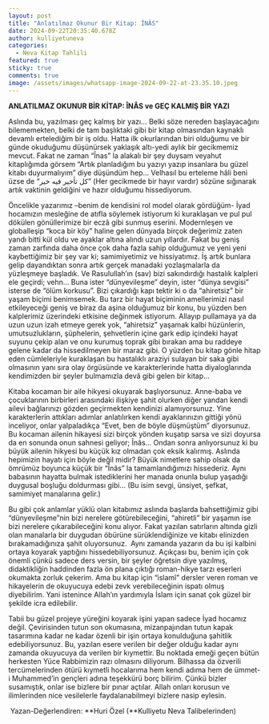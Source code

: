 ```yaml
---
layout: post
title: "Anlatılmaz Okunur Bir Kitap: ÎNÂS"
date: 2024-09-22T20:35:40.678Z
author: kulliyetuneva
categories:
  - Neva Kitap Tahlili
featured: true
sticky: true
comments: true
image: /assets/images/whatsapp-image-2024-09-22-at-23.35.10.jpeg
---
```

**ANLATILMAZ OKUNUR BİR KİTAP: ÎNÂS ve GEÇ KALMIŞ BİR YAZI**

Aslında bu, yazılması geç kalmış bir yazı… Belki söze nereden başlayacağını bilememekten, belki de tam başlıktaki gibi bir kitap olmasından kaynaklı devamlı ertelediğim bir iş oldu. Hatta ilk okurlarından biri olduğumu ve bir günde okuduğumu düşünürsek yaklaşık altı-yedi aylık bir gecikmemiz mevcut. Fakat ne zaman “Înas” la alakalı bir şey duysam veyahut kitaplığımda görsem “Artık planladığım bu yazıyı yazıp insanlara bu güzel kitabı duyurmalıyım” diye düşündüm hep… Velhasıl bu erteleme hâli beni üzse de “كل تأخير فيه خير” (Her gecikmede bir hayır vardır) sözüne sığınarak artık vaktinin geldiğini ve hazır olduğumu hissediyorum. 

Öncelikle yazarımız –benim de kendisini rol model olarak gördüğüm- İyad hocamızın mesleğine de atıfla söylemek istiyorum ki kuraklaşan ve pul pul dökülen gönüllerimize bir eczâ gibi sunmuş eserini. Modernleşen ve globalleşip “koca bir köy” haline gelen dünyada birçok değerimiz zaten yandı bitti kül oldu ve ayaklar altına alındı uzun yıllardır. Fakat bu geniş zaman zarfında daha önce çok daha fazla sahip olduğumuz ve yeni yeni kaybettiğimiz bir şey var ki; samimiyetimiz ve hissiyatımız. İş artık bunlara gelip dayandıktan sonra artık gerçek manadaki yozlaşmalarla da yüzleşmeye başladık. Ve Rasulullah’ın (sav) bizi sakındırdığı hastalık kalpleri ele geçirdi; vehn… Buna ister “dünyevileşme” deyin, ister “dünya sevgisi” isterse de “ölüm korkusu”. Bizi çıkardığı kapı tektir ki o da “ahiretsiz” bir yaşam biçimi benimsemek. Bu tarz bir hayat biçiminin amellerimizi nasıl etkileyeceği geniş ve biraz da aşina olduğumuz bir konu, bu yüzden ben kalplerimiz üzerindeki etkisine değinmek istiyorum. Allayıp pullamaya ya da uzun uzun izah etmeye gerek yok, “ahiretsiz” yaşamak kalbi hüzünlerin, umutsuzlukların, şüphelerin, şehvetlerin içine gark edip içindeki hayat suyunu çekip alan ve onu kurumuş toprak gibi bırakan ama bu raddeye gelene kadar da hissedilmeyen bir maraz gibi. O yüzden bu kitap gönle hitap eden cümleleriyle kuraklaşan bu hastalıklı araziyi sulayan bir saka gibi olmasının yanı sıra olay örgüsünde ve karakterlerinde hatta diyaloglarında kendimizden bir şeyler bulmamızla devâ gibi gelen bir kitap…

Kitaba kocaman bir aile hikyesi okuyarak başlıyorsunuz. Anne-baba ve çocuklarının birbirleri arasındaki ilişkiye şahit olurken diğer yandan kendi ailevi bağlarınızı gözden geçirmekten kendinizi alamıyorsunuz. Yine karakterlerin attıkları adımlar anlatılırken kendi ayaklarınızın gittiği yönü inceliyor, onlar yalpaladıkça “Evet, ben de böyle düşmüştüm” diyorsunuz. Bu kocaman ailenin hikayesi sizi birçok yönden kuşatıp sarsa ve sizi doyursa da en sonunda onun sahnesi geliyor; Înâs… Ondan sonra anlıyorsunuz ki bu büyük ailenin hikyesi bu küçük kız olmadan çok eksik kalırmış. Aslında hepimizin hayatı için böyle değil midir? Büyük nimetlere sahip olsak da ömrümüz boyunca küçük bir “Înâs” la tamamlandığımızı hissederiz. Aynı babasının hayatta bulmak istediklerini her manada onunla bulup yaşadığı duygusal boşluğu doldurması gibi… (Bu isim sevgi, ünsiyet, şefkat, samimiyet manalarına gelir.)

Bu gibi çok anlamlar yüklü olan kitabımız aslında başlarda bahsettiğimiz gibi “dünyevileşme”nin bizi nerelere götürebileceğini, “ahiretli” bir yaşamın ise bizi nerelere çıkarabileceğini konu alıyor. Fakat yazılan satırların altında gizli olan manalarla bir duygudan öbürüne sürüklendiğinize ve kitabı elinizden bırakamadığınıza şahit oluyorsunuz.  Aynı zamanda yazarın da bu işi kalbini ortaya koyarak yaptığını hissedebiliyorsunuz. Açıkçası bu, benim için çok önemli çünkü sadece ders versin, bir şeyler öğretsin diye yazılmış, didaktikliğin haddinden fazla ön plana çıktığı roman-hikye tarzı eserleri okumakta zorluk çekerim. Ama bu kitap için “islamî” dersler veren roman ve hikayelerin de okuyucuya edebi zevk verebileceğinin ispatı olmuş diyebilirim. Yani istenince Allah’ın yardımıyla İslam için sanat çok güzel bir şekilde icra edilebilir.

Tabii bu güzel projeye yüreğini koyarak işini yapan sadece İyad hocamız değil. Çevirisinden tutun son okumasına, mizanpajından tutun kapak tasarımına kadar ne kadar özenli bir işin ortaya konulduğuna şahitlik edebiliyorsunuz. Bu, yazılan esere verilen bir değer olduğu kadar aynı zamanda okuyucuya da verilen bir kıymettir. Bu noktada emeği geçen bütün herkesten Yüce Rabbimizin razı olmasını diliyorum. Bilhassa da özverili tercümelerinden ötürü kıymetli hocalarıma hem kendi adıma hem de ümmet-i Muhammed’in gençleri adına teşekkürü borç bilirim. Çünkü bizler susamıştık, onlar ise bizlere bir pınar açtılar. Allah onları korusun ve ilimlerinden nice vesilelerle faydalanabilmeyi bizlere nasip eylesin.

 Yazan-Değerlendiren: **Huri Özel (**Kulliyetu Neva Talibelerinden)